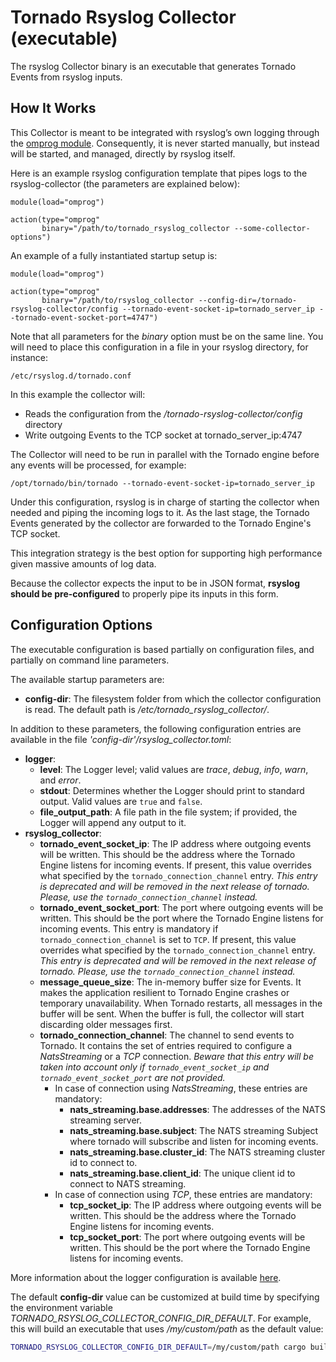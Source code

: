 # Tornado Rsyslog Collector (executable)

The rsyslog Collector binary is an executable that generates Tornado Events from
rsyslog inputs.



## How It Works

This Collector is meant to be integrated with rsyslog’s own logging through the
[omprog module](https://www.rsyslog.com/doc/v8-stable/configuration/modules/omprog.html).
Consequently, it is never started manually, but instead will be started, and managed,
directly by rsyslog itself.

Here is an example rsyslog configuration template that pipes logs to the rsyslog-collector
(the parameters are explained below):
```
module(load="omprog")

action(type="omprog"
       binary="/path/to/tornado_rsyslog_collector --some-collector-options")
```

An example of a fully instantiated startup setup is:
```
module(load="omprog")

action(type="omprog"
       binary="/path/to/rsyslog_collector --config-dir=/tornado-rsyslog-collector/config --tornado-event-socket-ip=tornado_server_ip --tornado-event-socket-port=4747")
```

<!-- This part may only be necessary for non-expert users. Hide until later? -->
Note that all parameters for the _binary_ option must be on the same line. You will need to
place this configuration in a file in your rsyslog directory, for instance:
```
/etc/rsyslog.d/tornado.conf
```

In this example the collector will:
- Reads the configuration from the _/tornado-rsyslog-collector/config_ directory
- Write outgoing Events to the TCP socket at tornado_server_ip:4747

The Collector will need to be run in parallel with the Tornado engine before any events will be
processed, for example:  <!-- Link to the description of that executable -->
```
/opt/tornado/bin/tornado --tornado-event-socket-ip=tornado_server_ip
```

Under this configuration, rsyslog is in charge of starting the collector when needed and piping
the incoming logs to it. As the last stage, the Tornado Events generated by the collector are
forwarded to the Tornado Engine's TCP socket.

This integration strategy is the best option for supporting high performance given massive
amounts of log data.

Because the collector expects the input to be in JSON format, **rsyslog should be pre-configured**
to properly pipe its inputs in this form.



## Configuration Options

The executable configuration is based partially on configuration files, and partially on command
line parameters.

The available startup parameters are:
- __config-dir__:  The filesystem folder from which the collector configuration is read.
  The default path is _/etc/tornado_rsyslog_collector/_.

In addition to these parameters, the following configuration entries are available in the 
file _'config-dir'/rsyslog_collector.toml_:
- __logger__:
    - __level__:  The Logger level; valid values are _trace_, _debug_, _info_, _warn_, and
      _error_.
    - __stdout__:  Determines whether the Logger should print to standard output.
      Valid values are `true` and `false`.
    - **file_output_path**:  A file path in the file system; if provided, the Logger will
      append any output to it.
- **rsyslog_collector**:
    - **tornado_event_socket_ip**: The IP address where outgoing events will be written.
      This should be the address where the Tornado Engine listens for incoming events.
      If present, this value overrides what specified by the `tornado_connection_channel` entry.
      *This entry is deprecated and will be removed in the next release of tornado. Please, use the `tornado_connection_channel` instead.*
    - **tornado_event_socket_port**:  The port where outgoing events will be written.
      This should be the port where the Tornado Engine listens for incoming events.
      This entry is mandatory if `tornado_connection_channel` is set to `TCP`.
      If present, this value overrides what specified by the `tornado_connection_channel` entry.
      *This entry is deprecated and will be removed in the next release of tornado. Please, use the `tornado_connection_channel` instead.*
    - **message_queue_size**:  The in-memory buffer size for Events. It makes the application
      resilient to Tornado Engine crashes or temporary unavailability.
      When Tornado restarts, all messages in the buffer will be sent.
      When the buffer is full, the collector will start discarding older messages first.
    - **tornado_connection_channel**: The channel to send events to Tornado. It contains the set of entries
    required to configure a *NatsStreaming* or a *TCP* connection.
    *Beware that this entry will be taken into account only if `tornado_event_socket_ip` and `tornado_event_socket_port` are not provided.*  
        - In case of connection using *NatsStreaming*, these entries are mandatory:
            - **nats_streaming.base.addresses**: The addresses of the  NATS streaming server.
            - **nats_streaming.base.subject**: The NATS streaming Subject where tornado will subscribe and listen for incoming events.
            - **nats_streaming.base.cluster_id**: The NATS streaming cluster id to connect to.
            - **nats_streaming.base.client_id**: The unique client id to connect to NATS streaming.
        - In case of connection using *TCP*, these entries are mandatory:
            - **tcp_socket_ip**:  The IP address where outgoing events will be written.
              This should be the address where the Tornado Engine listens for incoming events.
            - **tcp_socket_port**:  The port where outgoing events will be written.
              This should be the port where the Tornado Engine listens for incoming events.

More information about the logger configuration is available
[here](../../common/logger/README.md).

The default __config-dir__ value can be customized at build time by specifying
the environment variable *TORNADO_RSYSLOG_COLLECTOR_CONFIG_DIR_DEFAULT*. 
For example, this will build an executable that uses */my/custom/path* 
as the default value:
```bash
TORNADO_RSYSLOG_COLLECTOR_CONFIG_DIR_DEFAULT=/my/custom/path cargo build 
```